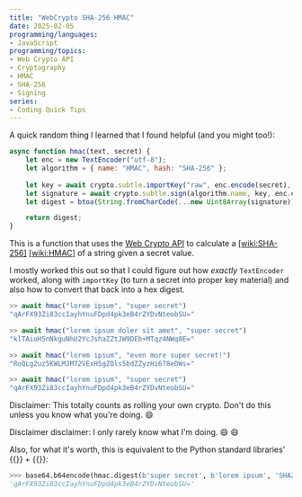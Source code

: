 ```yaml
---
title: "WebCrypto SHA-256 HMAC"
date: 2025-02-05
programming/languages:
- JavaScript
programming/topics:
- Web Crypto API
- Cryptography
- HMAC
- SHA-256
- Signing
series:
- Coding Quick Tips
---
```

A quick random thing I learned that I found helpful (and you might too!):

```javascript
async function hmac(text, secret) {
    let enc = new TextEncoder("utf-8");
    let algorithm = { name: "HMAC", hash: "SHA-256" };
    
    let key = await crypto.subtle.importKey("raw", enc.encode(secret), algorithm, false, ["sign", "verify"]);
    let signature = await crypto.subtle.sign(algorithm.name, key, enc.encode(text));
    let digest = btoa(String.fromCharCode(...new Uint8Array(signature)));

    return digest;
}
```

This is a function that uses the [Web Crypto API](https://developer.mozilla.org/en-US/docs/Web/API/Web_Crypto_API) to calculate a [[wiki:SHA-256]]() [[wiki:HMAC]]() of a string given a secret value. 

I mostly worked this out so that I could figure out how *exactly* `TextEncoder` worked, along with `importKey` (to turn a secret into proper key material) and also how to convert that back into a hex digest.

```javascript
>> await hmac("lorem ipsum", "super secret")
"qArFX93Zi83ccIayhYnuFDpd4pk3eB4rZYDvNteobSU="

>> await hmac("lorem ipsum doler sit amet", "super secret")
"klTAioH5nNkguNhU2YcJshaZZtJW9DEb+MTqz4NWq8E="

>> await hmac("lorem ipsum", "even more super secret!")
"RoQLg2uz5KWLMJM72VExH5gZOls5bdZZyzHi678eDWs=" 

>> await hmac("lorem ipsum", "super secret")
"qArFX93Zi83ccIayhYnuFDpd4pk3eB4rZYDvNteobSU="
```

Disclaimer: This totally counts as rolling your own crypto. Don't do this unless you know what you're doing. :smile:

Disclaimer disclaimer: I only rarely know what I'm doing. :smile: :smile:

Also, for what it's worth, this is equivalent to the Python standard libraries' {{<doc python hmac>}} + {{<doc python base64>}}:

```python
>>> base64.b64encode(hmac.digest(b'super secret', b'lorem ipsum', 'SHA256')).decode()
'qArFX93Zi83ccIayhYnuFDpd4pk3eB4rZYDvNteobSU='
```

<!--more-->